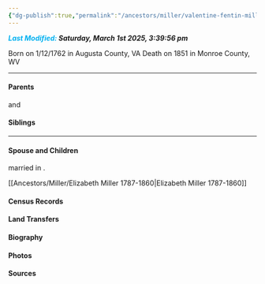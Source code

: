 ```yaml
---
{"dg-publish":true,"permalink":"/ancestors/miller/valentine-fentin-miller-1762-1851/","tags":["Valentine-Fentin-Miller"]}
---
```


***<font color="#00b0f0">Last Modified:</font> Saturday, March 1st 2025, 3:39:56 pm***

Born on  1/12/1762 in Augusta County, VA
Death on 1851 in Monroe County, WV
   
---
#### Parents

<!-- Link to father --> and <!-- Link to mother-->
#### Siblings
<!-- Link to sibling -->

---
#### Spouse and Children
<!-- Link to spouse --> married <!-- link to date --> in <!-- link to place -->.
[[Ancestors/Miller/Elizabeth Miller 1787-1860\|Elizabeth Miller 1787-1860]]

#### Census Records

#### Land Transfers

#### Biography

#### Photos

#### Sources

